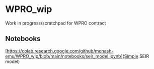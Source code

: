# WPRO_wip
Work in progress/scratchpad for WPRO contract

## Notebooks
[https://colab.research.google.com/github/monash-emu/WPRO_wip/blob/main/notebooks/seir_model.ipynb](Simple SEIR model)
